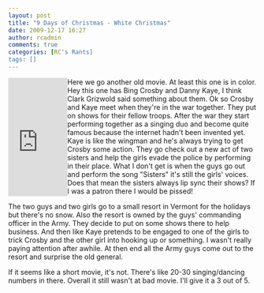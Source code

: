 ```yaml
---
layout: post
title: "9 Days of Christmas - White Christmas"
date: 2009-12-17 16:27
author: rcadmin
comments: true
categories: [RC's Rants]
tags: []
---
```

<iframe src="http://rcm.amazon.com/e/cm?lt1=_blank&bc1=000000&IS2=1&bg1=FFFFFF&fc1=000000&lc1=0000FF&t=bitsmack-20&o=1&p=8&l=as1&m=amazon&f=ifr&md=10FE9736YVPPT7A0FBG2&asins=B002MU4NN6" style="width:120px;height:240px;" scrolling="no" marginwidth="0" marginheight="0" frameborder="0" align="left"></iframe>
Here we go another old movie. At least this one is in color. Hey this one has Bing Crosby and Danny Kaye, I think Clark Grizwold said something about them. Ok so Crosby and Kaye meet when they're in the war together. They put on shows for their fellow troops. After the war they start performing together as a singing duo and become quite famous because the internet hadn't been invented yet. Kaye is like the wingman and he's always trying to get Crosby some action. They go check out a new act of two sisters and help the girls evade the police by performing in their place. What I don't get is when the guys go out and perform the song "Sisters" it's still the girls' voices. Does that mean the sisters always lip sync their shows? If I was a patron there I would be pissed!

The two guys and two girls go to a small resort in Vermont for the holidays but there's no snow. Also the resort is owned by the guys' commanding officer in the Army. They decide to put on some shows there to help business. And then like Kaye pretends to be engaged to one of the girls to trick Crosby and the other girl into hooking up or something. I wasn't really paying attention after awhile. At then end all the Army guys come out to the resort and surprise the old general. 

If it seems like a short movie, it's not. There's like 20-30 singing/dancing numbers in there. Overall it still wasn't at bad movie. I'll give it a 3 out of 5.  
